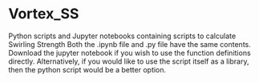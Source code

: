 # Vortex_SS
Python scripts and Jupyter notebooks containing scripts to calculate Swirling Strength
Both the .ipynb file and .py file have the same contents. Download the jupyter notebook if you wish to use the function definitions directly. Alternatively, if you would like to use the script itself as a library, 
then the python script would be a better option.
